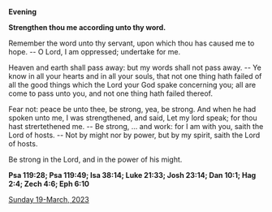 **Evening**

**Strengthen thou me according unto thy word.**
 
Remember the word unto thy servant, upon which thou has caused me to hope. -- O Lord, I am oppressed; undertake for me.
 
Heaven and earth shall pass away: but my words shall not pass away. -- Ye know in all your hearts and in all your souls, that not one thing hath failed of all the good things which the Lord your God spake concerning you; all are come to pass unto you, and not one thing hath failed thereof.
 
Fear not: peace be unto thee, be strong, yea, be strong. And when he had spoken unto me, I was strengthened, and said, Let my lord speak; for thou hast strertethened me. -- Be strong, ... and work: for I am with you, saith the Lord of hosts. -- Not by might nor by power, but by my spirit, saith the Lord of hosts.
 
Be strong in the Lord, and in the power of his might.  

**Psa 119:28; Psa 119:49; Isa 38:14; Luke 21:33; Josh 23:14; Dan 10:1; Hag 2:4; Zech 4:6; Eph 6:10**

[Sunday 19-March, 2023](https://t.me/daily_light)

